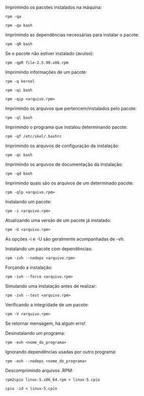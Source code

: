 Imprimindo os pacotes instalados na máquina:

	rpm -qa

	rpm -qa bash

Imprimindo as dependências necessárias para instalar o pacote:

	rpm -qR bash

Se o pacote não estiver instalado (avulso):

	rpm -qpR file-2.5.90.x86.rpm

Imprimindo informações de um pacote:

	rpm -q kernel

	rpm -qi bash

	rpm -qip <arquivo.rpm>

Imprimindo os arquivos que pertencem/instalados pelo pacote:

	rpm -ql bash

Imprimindo o programa que instalou determinando pacote:

	rpm -qf /etc/skel/.bashrc

Imprimindo os arquivos de configuração da instalação:

	rpm -qc bash

Imprimindo os arquivos de documentação da instalação:

	rpm -qd bash

Imprimindo quais são os arquivos de um determinado pacote:

	rpm -qlp <arquivo.rpm>

Instalando um pacote:

	rpm -i <arquivo.rpm>

Atualizando uma versão de um pacote já instalado:

	rpm -U <arquivo.rpm>

As opções -i e -U são geralmente acompanhadas de -vh.

Instalando um pacote com dependências:

	rpm -ivh --nodeps <arquivo.rpm>

Forçando a instalação:

	rpm -ivh --force <arquivo.rpm>

Simulando uma instalação antes de realizar:

	rpm -ivh --test <arquivo.rpm>

Verificando a integridade de um pacote:

	rpm -V <arquivo.rpm>

Se retornar mensagem, há algum erro!

Desinstalando um programa:

	rpm -evh <nome_do_programa>

Ignorando dependências usadas por outro programa:

	rpm -evh --nodeps <nome_do_programa>

Descomprimindo arquivos .RPM:

	rpm2cpio linux-5.x86_64.rpm > linux-5.cpio

	cpio -id < linux-5.cpio